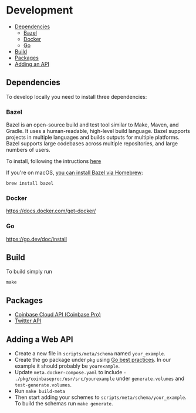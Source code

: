 # Development

- [Dependencies](#dependencies)
	- [Bazel](#bazel)
	- [Docker](#docker)
	- [Go](#go)
- [Build](#build)
- [Packages](#packages)
- [Adding an API](#adding-an-api)

## Dependencies
To develop locally you need to install three dependencies:

### Bazel

Bazel is an open-source build and test tool similar to Make, Maven, and Gradle. It uses a human-readable, high-level build language. Bazel supports projects in multiple languages and builds outputs for multiple platforms. Bazel supports large codebases across multiple repositories, and large numbers of users.

To install, following the intructions [here](https://docs.bazel.build/versions/4.2.2/bazel-overview.html#how-do-i-use-bazel)

If you're on macOS, [you can install Bazel via Homebrew](https://docs.bazel.build/versions/4.2.2/install-os-x.html#step-2-install-bazel-via-homebrew):

```
brew install bazel
```

### Docker

https://docs.docker.com/get-docker/

### Go

https://go.dev/doc/install


## Build

To build simply run

```
make
```

## Packages

- [Coinbase Cloud API (Coinbase Pro)](https://github.com/alpine-hodler/web/blob/main/pkg/coinbasepro#development/README.md)
- [Twitter API](https://github.com/alpine-hodler/web/blob/main/pkg/twitter#development/README.md)

## Adding a Web API

- Create a new file in `scripts/meta/schema` named `your_example`.
- Create the go package under `pkg` using [Go best practices](https://go.dev/blog/package-names#package-names).  In our example it should probably be `yourexample`.
- Update `meta.docker-compose.yaml` to include `- ./pkg/coinbasepro:/usr/src/yourexample` under `generate.volumes` and `test-generate.volumes`.
- Run `make build-meta`
- Then start adding your schemes to `scripts/meta/schema/your_example`.  To build the schemas run `make generate`.
